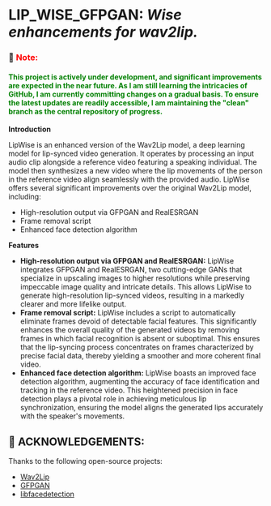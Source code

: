 # **LIP_WISE_GFPGAN**: *Wise enhancements for wav2lip.*

### :memo: <font color='red'>**Note:**</font>
#### <font color='green'>This project is actively under development, and significant improvements are expected in the near future. As I am still learning the intricacies of GitHub, I am currently committing changes on a gradual basis. To ensure the latest updates are readily accessible, I am maintaining the "clean" branch as the central repository of progress.</font>

**Introduction**

LipWise is an enhanced version of the Wav2Lip model, a deep learning model for lip-synced video generation. It operates by processing an input audio clip alongside a reference video featuring a speaking individual. The model then synthesizes a new video where the lip movements of the person in the reference video align seamlessly with the provided audio. LipWise offers several significant improvements over the original Wav2Lip model, including:

* High-resolution output via GFPGAN and RealESRGAN
* Frame removal script
* Enhanced face detection algorithm

**Features**

* **High-resolution output via GFPGAN and RealESRGAN:** LipWise integrates GFPGAN and RealESRGAN, two cutting-edge GANs that specialize in upscaling images to higher resolutions while preserving impeccable image quality and intricate details. This allows LipWise to generate high-resolution lip-synced videos, resulting in a markedly clearer and more lifelike output.
* **Frame removal script:** LipWise includes a script to automatically eliminate frames devoid of detectable facial features. This significantly enhances the overall quality of the generated videos by removing frames in which facial recognition is absent or suboptimal. This ensures that the lip-syncing process concentrates on frames characterized by precise facial data, thereby yielding a smoother and more coherent final video.
* **Enhanced face detection algorithm:** LipWise boasts an improved face detection algorithm, augmenting the accuracy of face identification and tracking in the reference video. This heightened precision in face detection plays a pivotal role in achieving meticulous lip synchronization, ensuring the model aligns the generated lips accurately with the speaker's movements.

## :hugs: ACKNOWLEDGEMENTS:
Thanks to the following open-source projects:
* <a href="https://github.com/Rudrabha/Wav2Lip" target="_blank">Wav2Lip</a>
* <a href="https://github.com/TencentARC/GFPGAN" target="_blank">GFPGAN</a>
* <a href="https://github.com/ShiqiYu/libfacedetection" target="_blank">libfacedetection</a>
